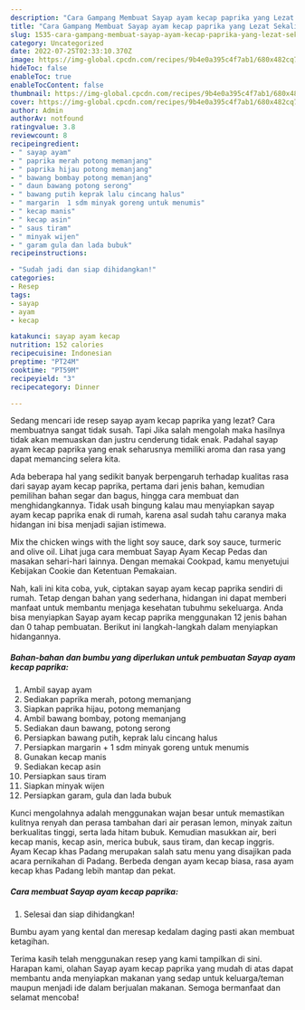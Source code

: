 ```yaml
---
description: "Cara Gampang Membuat Sayap ayam kecap paprika yang Lezat Sekali}"
title: "Cara Gampang Membuat Sayap ayam kecap paprika yang Lezat Sekali}"
slug: 1535-cara-gampang-membuat-sayap-ayam-kecap-paprika-yang-lezat-sekali
category: Uncategorized
date: 2022-07-25T02:33:10.370Z
image: https://img-global.cpcdn.com/recipes/9b4e0a395c4f7ab1/680x482cq70/sayap-ayam-kecap-paprika-foto-resep-utama.jpg
hideToc: false
enableToc: true
enableTocContent: false
thumbnail: https://img-global.cpcdn.com/recipes/9b4e0a395c4f7ab1/680x482cq70/sayap-ayam-kecap-paprika-foto-resep-utama.jpg
cover: https://img-global.cpcdn.com/recipes/9b4e0a395c4f7ab1/680x482cq70/sayap-ayam-kecap-paprika-foto-resep-utama.jpg
author: Admin
authorAv: notfound
ratingvalue: 3.8
reviewcount: 8
recipeingredient:
- " sayap ayam"
- " paprika merah potong memanjang"
- " paprika hijau potong memanjang"
- " bawang bombay potong memanjang"
- " daun bawang potong serong"
- " bawang putih keprak lalu cincang halus"
- " margarin  1 sdm minyak goreng untuk menumis"
- " kecap manis"
- " kecap asin"
- " saus tiram"
- " minyak wijen"
- " garam gula dan lada bubuk"
recipeinstructions:

- "Sudah jadi dan siap dihidangkan!"
categories:
- Resep
tags:
- sayap
- ayam
- kecap

katakunci: sayap ayam kecap 
nutrition: 152 calories
recipecuisine: Indonesian
preptime: "PT24M"
cooktime: "PT59M"
recipeyield: "3"
recipecategory: Dinner

---
```



Sedang mencari ide resep sayap ayam kecap paprika yang lezat? Cara membuatnya sangat tidak susah. Tapi Jika salah mengolah maka hasilnya tidak akan memuaskan dan justru cenderung tidak enak. Padahal sayap ayam kecap paprika yang enak seharusnya memiliki aroma dan rasa yang dapat memancing selera kita.


Ada beberapa hal yang sedikit banyak berpengaruh terhadap kualitas rasa dari sayap ayam kecap paprika, pertama dari jenis bahan, kemudian pemilihan bahan segar dan bagus, hingga cara membuat dan menghidangkannya. Tidak usah bingung kalau mau menyiapkan sayap ayam kecap paprika enak di rumah, karena asal sudah tahu caranya maka hidangan ini bisa menjadi sajian istimewa.

Mix the chicken wings with the light soy sauce, dark soy sauce, turmeric and olive oil. Lihat juga cara membuat Sayap Ayam Kecap Pedas dan masakan sehari-hari lainnya. Dengan memakai Cookpad, kamu menyetujui Kebijakan Cookie dan Ketentuan Pemakaian.


Nah, kali ini kita coba, yuk, ciptakan sayap ayam kecap paprika sendiri di rumah. Tetap dengan bahan yang sederhana, hidangan ini dapat memberi manfaat untuk membantu menjaga kesehatan tubuhmu sekeluarga. Anda bisa menyiapkan Sayap ayam kecap paprika menggunakan 12 jenis bahan dan 0 tahap pembuatan. Berikut ini langkah-langkah dalam menyiapkan hidangannya.

<!--inarticleads1-->

##### Bahan-bahan dan bumbu yang diperlukan untuk pembuatan Sayap ayam kecap paprika:

1. Ambil  sayap ayam
1. Sediakan  paprika merah, potong memanjang
1. Siapkan  paprika hijau, potong memanjang
1. Ambil  bawang bombay, potong memanjang
1. Sediakan  daun bawang, potong serong
1. Persiapkan  bawang putih, keprak lalu cincang halus
1. Persiapkan  margarin + 1 sdm minyak goreng untuk menumis
1. Gunakan  kecap manis
1. Sediakan  kecap asin
1. Persiapkan  saus tiram
1. Siapkan  minyak wijen
1. Persiapkan  garam, gula dan lada bubuk


Kunci mengolahnya adalah menggunakan wajan besar untuk memastikan kulitnya renyah dan perasa tambahan dari air perasan lemon, minyak zaitun berkualitas tinggi, serta lada hitam bubuk. Kemudian masukkan air, beri kecap manis, kecap asin, merica bubuk, saus tiram, dan kecap inggris. Ayam Kecap khas Padang merupakan salah satu menu yang disajikan pada acara pernikahan di Padang. Berbeda dengan ayam kecap biasa, rasa ayam kecap khas Padang lebih mantap dan pekat. 

<!--inarticleads2-->

##### Cara membuat Sayap ayam kecap paprika:


1. Selesai dan siap dihidangkan!

Bumbu ayam yang kental dan meresap kedalam daging pasti akan membuat ketagihan. 

Terima kasih telah menggunakan resep yang kami tampilkan di sini. Harapan kami, olahan Sayap ayam kecap paprika yang mudah di atas dapat membantu anda menyiapkan makanan yang sedap untuk keluarga/teman maupun menjadi ide dalam berjualan makanan. Semoga bermanfaat dan selamat mencoba!
